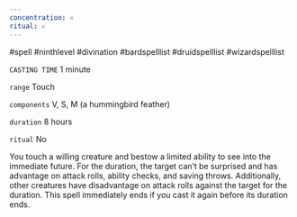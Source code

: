 ```yaml
---
concentration: 𐄂
ritual: 𐄂
---
```

#spell #ninthlevel #divination #bardspelllist #druidspelllist #wizardspelllist

`CASTING TIME`
1 minute

`range`
Touch

`components`
V, S, M (a hummingbird feather)

`duration`
8 hours

`ritual`
No

You touch a willing creature and bestow a limited ability to see into the immediate future. For the duration, the target can’t be surprised and has advantage on attack rolls, ability checks, and saving throws. Additionally, other creatures have disadvantage on attack rolls against the target for the duration. This spell immediately ends if you cast it again before its duration ends.